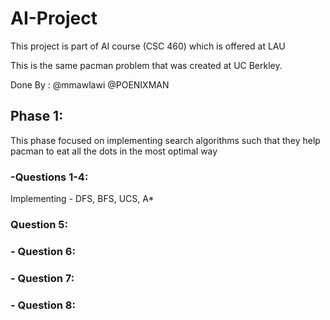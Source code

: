 # AI-Project
This project is part of AI course (CSC 460) which is offered at LAU

This is the same pacman problem that was created at UC Berkley.

Done By : @mmawlawi
          @POENIXMAN

## Phase 1:
This phase focused on implementing search algorithms such that they help pacman to eat all the 
dots in the most optimal way



### -Questions 1-4: 

Implementing - DFS, BFS, UCS, A*

### Question 5:

### - Question 6:

### - Question 7:


### - Question 8:



